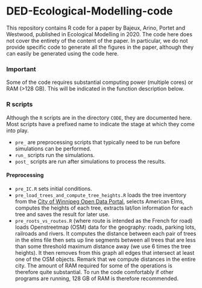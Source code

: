 # DED-Ecological-Modelling-code
This repository contains R code for a paper by Bajeux, Arino, Portet and Westwood, published in Ecological Modelling in 2020. The code here does not cover the entirety of the content of the paper. In particular, we do not provide specific code to generate all the figures in the paper, although they can easily be generated using the code here.

### Important
Some of the code requires substantial computing power (multiple cores) or RAM (>128 GB). This will be indicated in the function description below.

### R scripts
Although the `R` scripts are in the directory `CODE`, they are documented here. Most scripts have a prefixed name to indicate the stage at which they come into play.

- `pre_` are preprocessing scripts that typically need to be run before simulations can be performed.
- `run_` scripts run the simulations.
- `post_` scripts are run after simulations to process the results.

#### Preprocessing 
- `pre_IC.R` sets initial conditions.
- `pre_load_trees_and_compute_tree_heights.R` loads the tree inventory from the [City of Winnipeg Open Data Portal](), selects American Elms, computes the heights of each tree, extracts lat/lon information for each tree and saves the result for later use.
- `pre_roots_vs_routes.R` (where route is intended as the French for road) loads Openstreetmap (OSM) data for the geography: roads, parking lots, railroads and rivers. It computes the distance between each pair of trees in the elms file then sets up line segments between all trees that are less than some threshold maximum distance away (we use 6 times the tree heights). It then removes from this graph all edges that intersect at least one of the OSM objects. Remark that we compute distances in the entire city. The amount of RAM required for some of the operations is therefore quite substantial. To run the code comfortably if other programs are running, 128 GB of RAM is therefore recommended.

